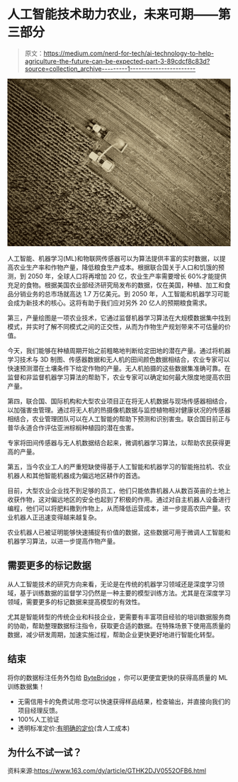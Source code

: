 # 人工智能技术助力农业，未来可期——第三部分

> 原文：<https://medium.com/nerd-for-tech/ai-technology-to-help-agriculture-the-future-can-be-expected-part-3-89cdcf8c83d?source=collection_archive---------1----------------------->

![](img/98f907eeb33f83dda1fe1c8384f80832.png)

人工智能、机器学习(ML)和物联网传感器可以为算法提供丰富的实时数据，以提高农业生产率和作物产量，降低粮食生产成本。根据联合国关于人口和饥饿的预测，到 2050 年，全球人口将再增加 20 亿，农业生产率需要增长 60%才能提供充足的食物。根据美国农业部经济研究局发布的数据，仅在美国，种植、加工和食品分销业务的总市场就高达 1.7 万亿美元。到 2050 年，人工智能和机器学习可能会成为新技术的核心。这将有助于我们应对另外 20 亿人的预期粮食需求。

第三，产量绘图是一项农业技术，它通过监督机器学习算法在大规模数据集中找到模式，并实时了解不同模式之间的正交性，从而为作物生产规划带来不可估量的价值。

今天，我们能够在种植周期开始之前粗略地判断给定田地的潜在产量。通过将机器学习技术与 3D 制图、传感器数据和无人机的田间颜色数据相结合，农业专家可以快速预测潜在土壤条件下给定作物的产量。无人机拍摄的这些数据集准确可靠。在监督和非监督机器学习算法的帮助下，农业专家可以确定如何最大限度地提高农田产量。

第四，联合国、国际机构和大型农业项目正在将无人机数据与现场传感器相结合，以加强害虫管理。通过将无人机的热摄像机数据与监控植物相对健康状况的传感器相结合，农业管理团队可以在人工智能的帮助下预测和识别害虫。联合国目前正与普华永道合作评估亚洲棕榈种植园的潜在虫害。

专家将田间传感器与无人机数据结合起来，微调机器学习算法，以帮助农民获得更高的产量。

第五，当今农业工人的严重短缺使得基于人工智能和机器学习的智能拖拉机、农业机器人和其他智能机器成为偏远地区耕作的首选。

目前，大型农业企业找不到足够的员工，他们只能依靠机器人从数百英亩的土地上收获作物，这对偏远地区的安全也起到了积极的作用。通过对自主机器人设备进行编程，他们可以将肥料撒到作物上，从而降低运营成本，进一步提高农田产量。农业机器人正迅速变得越来越复杂。

农业机器人已被证明能够快速捕捉有价值的数据，这些数据可用于微调人工智能和机器学习算法，以进一步提高作物产量。

## 需要更多的标记数据

从人工智能技术的研究方向来看，无论是在传统的机器学习领域还是深度学习领域，基于训练数据的监督学习仍然是一种主要的模型训练方法。尤其是在深度学习领域，需要更多的标记数据来提高模型的有效性。

尤其是智能转型的传统企业和科技企业，更需要有丰富项目经验的培训数据服务商的协助，帮助整理数据标注指令，获取更合适的数据。在特殊场景下使用高质量的数据，减少研发周期，加速实施过程，帮助企业更快更好地进行智能化转型。

## 结束

将你的数据标注任务外包给 [ByteBridge](https://tinyurl.com/4emukhp5) ，你可以更便宜更快的获得高质量的 ML 训练数据集！

*   无需信用卡的免费试用:您可以快速获得样品结果，检查输出，并直接向我们的项目经理反馈。
*   100%人工验证
*   透明标准定价:[有明确的定价](https://www.bytebridge.io/#/?module=price)(含人工成本)

## 为什么不试一试？

资料来源:https://www.163.com/dy/article/GTHK2DJV0552OFB6.html
